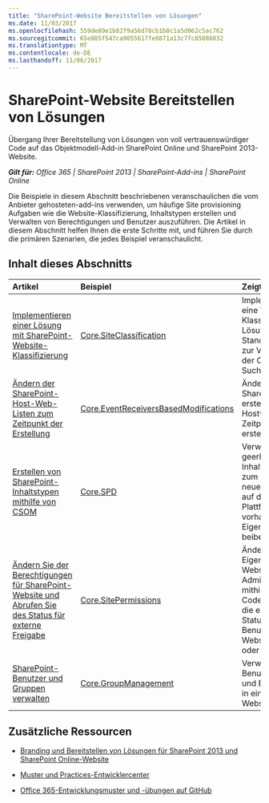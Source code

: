 ```yaml
---
title: "SharePoint-Website Bereitstellen von Lösungen"
ms.date: 11/03/2017
ms.openlocfilehash: 559de89e1b82f9a56d78cb1b8c1a5d062c5ac762
ms.sourcegitcommit: 65e885f547ca9055617fe0871a13c7fc85086032
ms.translationtype: MT
ms.contentlocale: de-DE
ms.lasthandoff: 11/06/2017
---
```

# <a name="sharepoint-site-provisioning-solutions"></a>SharePoint-Website Bereitstellen von Lösungen

Übergang Ihrer Bereitstellung von Lösungen von voll vertrauenswürdiger Code auf das Objektmodell-Add-in SharePoint Online und SharePoint 2013-Website. 

_**Gilt für:** Office 365 | SharePoint 2013 | SharePoint-Add-ins | SharePoint Online_

Die Beispiele in diesem Abschnitt beschriebenen veranschaulichen die vom Anbieter gehosteten-add-ins verwenden, um häufige Site provisioning Aufgaben wie die Website-Klassifizierung, Inhaltstypen erstellen und Verwalten von Berechtigungen und Benutzer auszuführen. Die Artikel in diesem Abschnitt helfen Ihnen die erste Schritte mit, und führen Sie durch die primären Szenarien, die jedes Beispiel veranschaulicht. 

## <a name="in-this-section"></a>Inhalt dieses Abschnitts

|**Artikel**|**Beispiel**|**Zeigt, wie Sie auf**|
|:-----|:-----|:-----|
|[Implementieren einer Lösung mit SharePoint-Website-Klassifizierung](implement-a-sharepoint-site-classification-solution.md)|[Core.SiteClassification](https://github.com/SharePoint/PnP/tree/dev/Scenarios/Core.SiteClassification)|Implementieren Sie eine Website-Klassifizierung Lösung und Nutzung Standortrichtlinien zur Verbesserung der Optimierung der Suche. |
|[Ändern der SharePoint-Host-Web-Listen zum Zeitpunkt der Erstellung](modify-sharepoint-host-web-lists-at-creation-time.md)|[Core.EventReceiversBasedModifications](https://github.com/SharePoint/PnP/tree/dev/Scenarios/Core.EventReceiversBasedModifications)|Ändern einer SharePoint-Liste erstellt in der Hostwebsite zum Zeitpunkt die Liste erstellt wird.|
|[Erstellen von SharePoint-Inhaltstypen mithilfe von CSOM](create-sharepoint-content-types-by-using-csom.md)|[Core.SPD](https://github.com/SharePoint/PnP/tree/dev/Samples/Core.SPD)|Verwenden Sie eine geerbte Inhaltstypbezeichner zum Erstellen eines neuen Inhaltstyps auf der Office 365-Plattform, die alle vorhandenen Eigenschaften beibehalten.|
|[Ändern Sie der Berechtigungen für SharePoint-Website und Abrufen Sie des Status für externe Freigabe](modify-sharepoint-site-permissions-and-get-external-sharing-status.md)|[Core.SitePermissions](https://github.com/SharePoint/PnP/tree/dev/Scenarios/Core.SitePermissions)|Ändern Sie der Eigenschaften der Websitesammlungs-Administratoren mithilfe von CSOM-Code, und rufen Sie die externe Freigabe Status und externe Benutzer von einer Websitesammlung oder Mandanten.|
|[SharePoint-Benutzer und Gruppen verwalten](manage-sharepoint-users-and-groups.md)|[Core.GroupManagement](https://github.com/SharePoint/PnP/tree/dev/Scenarios/Core.GroupManagement)|Verwalten von Benutzern, Gruppen und Berechtigungen in einer SharePoint-Websitesammlung.|

## <a name="additional-resources"></a>Zusätzliche Ressourcen
<a name="bk_addresources"> </a>

- [Branding und Bereitstellen von Lösungen für SharePoint 2013 und SharePoint Online-Website](Branding-and-site-provisioning-solutions-for-SharePoint.md)
    
- [Muster und Practices-Entwicklercenter](http://dev.office.com/patterns-and-practices)
    
- [Office 365-Entwicklungsmuster und -übungen auf GitHub](https://github.com/SharePoint/PnP)
